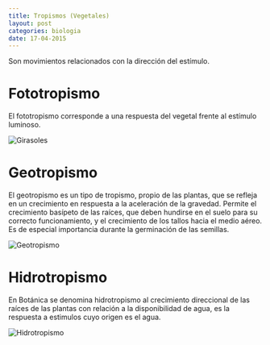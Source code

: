 ```yaml
---
title: Tropismos (Vegetales)
layout: post
categories: biologia
date: 17-04-2015
---
```


Son movimientos relacionados con la dirección del estímulo.

# Fototropismo

El fototropismo corresponde a una respuesta del vegetal frente al estímulo luminoso.

<img alt="Girasoles" src="http://www.fotos-flores.com/imagenes/9-fondos-escritorio-girasol-1024.jpg">

# Geotropismo

El geotropismo es un tipo de tropismo, propio de las plantas, que se refleja en un crecimiento en respuesta a la aceleración de la gravedad. Permite el crecimiento basípeto de las raíces, que deben hundirse en el suelo para su correcto funcionamiento, y el crecimiento de los tallos hacia el medio aéreo. Es de especial importancia durante la germinación de las semillas.

<img alt="Geotropismo" src="http://www.hiru.com/image/image_gallery?uuid=f2221c7f-6d4b-4808-92a0-fc02c0f5f51e&groupId=10137">

# Hidrotropismo

En Botánica se denomina hidrotropismo al crecimiento direccional de las raíces de las plantas con relación a la disponibilidad de agua, es la respuesta a estimulos cuyo origen es el agua.

<img alt="Hidrotropismo" src="hhttp://www.ecured.cu/images/thumb/7/7b/Hidrotropismo1.png/260px-Hidrotropismo1.png">
